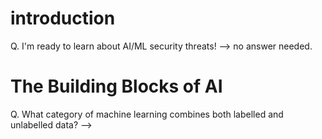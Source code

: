 # introduction
Q. I'm ready to learn about AI/ML security threats!
--> no answer needed.

# The Building Blocks of AI
Q. What category of machine learning combines both labelled and unlabelled data?
-->
